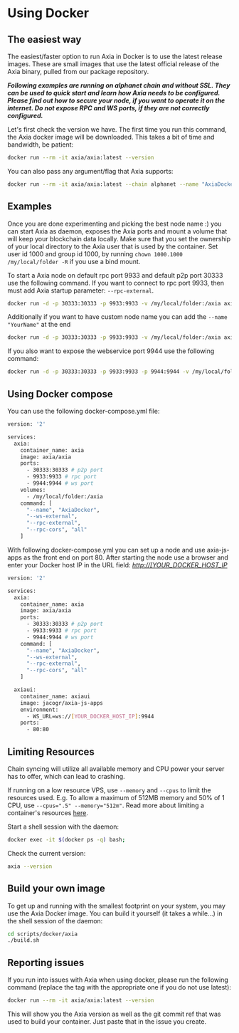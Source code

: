 # Using Docker

## The easiest way

The easiest/faster option to run Axia in Docker is to use the latest release images. These are small images that use the latest official release of the Axia binary, pulled from our package repository.

**_Following examples are running on alphanet chain and without SSL. They can be used to quick start and learn how Axia needs to be configured. Please find out how to secure your node, if you want to operate it on the internet. Do not expose RPC and WS ports, if they are not correctly configured._**

Let's first check the version we have. The first time you run this command, the Axia docker image will be downloaded. This takes a bit of time and bandwidth, be patient:

```bash
docker run --rm -it axia/axia:latest --version
```

You can also pass any argument/flag that Axia supports:

```bash
docker run --rm -it axia/axia:latest --chain alphanet --name "AxiaDocker"
```

## Examples

Once you are done experimenting and picking the best node name :) you can start Axia as daemon, exposes the Axia ports and mount a volume that will keep your blockchain data locally. Make sure that you set the ownership of your local directory to the Axia user that is used by the container. Set user id 1000 and group id 1000, by running `chown 1000.1000 /my/local/folder -R` if you use a bind mount.

To start a Axia node on default rpc port 9933 and default p2p port 30333 use the following command. If you want to connect to rpc port 9933, then must add Axia startup parameter: `--rpc-external`.

```bash
docker run -d -p 30333:30333 -p 9933:9933 -v /my/local/folder:/axia axia/axia:latest --chain alphanet --rpc-external --rpc-cors all
```

Additionally if you want to have custom node name you can add the `--name "YourName"` at the end

```bash
docker run -d -p 30333:30333 -p 9933:9933 -v /my/local/folder:/axia axia/axia:latest --chain alphanet --rpc-external --rpc-cors all --name "AxiaDocker"
```

If you also want to expose the webservice port 9944 use the following command:

```bash
docker run -d -p 30333:30333 -p 9933:9933 -p 9944:9944 -v /my/local/folder:/axia axia/axia:latest --chain alphanet --ws-external --rpc-external --rpc-cors all --name "AxiaDocker"
```

## Using Docker compose

You can use the following docker-compose.yml file:

```bash
version: '2'

services:
  axia:
    container_name: axia
    image: axia/axia
    ports:
      - 30333:30333 # p2p port
      - 9933:9933 # rpc port
      - 9944:9944 # ws port
    volumes:
      - /my/local/folder:/axia
    command: [
      "--name", "AxiaDocker",
      "--ws-external",
      "--rpc-external",
      "--rpc-cors", "all"
    ]
```

With following docker-compose.yml you can set up a node and use axia-js-apps as the front end on port 80. After starting the node use a browser and enter your Docker host IP in the URL field: _<http://[YOUR_DOCKER_HOST_IP>_

```bash
version: '2'

services:
  axia:
    container_name: axia
    image: axia/axia
    ports:
      - 30333:30333 # p2p port
      - 9933:9933 # rpc port
      - 9944:9944 # ws port
    command: [
      "--name", "AxiaDocker",
      "--ws-external",
      "--rpc-external",
      "--rpc-cors", "all"
    ]

  axiaui:
    container_name: axiaui
    image: jacogr/axia-js-apps
    environment:
      - WS_URL=ws://[YOUR_DOCKER_HOST_IP]:9944
    ports:
      - 80:80
```

## Limiting Resources

Chain syncing will utilize all available memory and CPU power your server has to offer, which can lead to crashing.

If running on a low resource VPS, use `--memory` and `--cpus` to limit the resources used. E.g. To allow a maximum of 512MB memory and 50% of 1 CPU, use `--cpus=".5" --memory="512m"`. Read more about limiting a container's resources [here](https://docs.docker.com/config/containers/resource_constraints).

Start a shell session with the daemon:

```bash
docker exec -it $(docker ps -q) bash;
```

Check the current version:

```bash
axia --version
```

## Build your own image

To get up and running with the smallest footprint on your system, you may use the Axia Docker image.
You can build it yourself (it takes a while...) in the shell session of the daemon:

```bash
cd scripts/docker/axia
./build.sh
```

## Reporting issues

If you run into issues with Axia when using docker, please run the following command
(replace the tag with the appropriate one if you do not use latest):

```bash
docker run --rm -it axia/axia:latest --version
```

This will show you the Axia version as well as the git commit ref that was used to build your container.
Just paste that in the issue you create.
